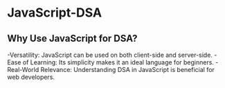 # JavaScript-DSA
 
## Why Use JavaScript for DSA?

-Versatility: JavaScript can be used on both client-side and server-side.
-Ease of Learning: Its simplicity makes it an ideal language for beginners.
-Real-World Relevance: Understanding DSA in JavaScript is beneficial for web developers.
